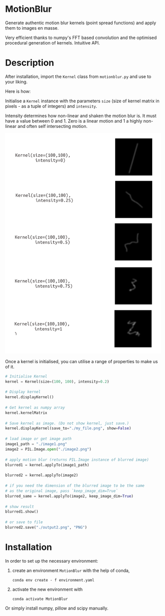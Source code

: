 # MotionBlur

Generate authentic motion blur kernels (point spread functions) and apply them to images en masse.

Very efficient thanks to numpy's FFT based convolution and the optimised procedural generation of kernels. Intuitive API.

# Description

After installation, import the `Kernel` class from `motionblur.py` and use to your liking.

Here is how:

Initialise a `Kernel` instance with the parameters `size` (size of kernel matrix in pixels - as a tuple of integers) and `intensity`.

Intensity determines how non-linear and shaken the motion blur is. It must have a value between 0 and 1.
Zero is a linear motion and 1 a highly non-linear and often self intersecting motion.

![Effect of intensity](./intensity.png)

Once a kernel is initialised, you can utilise a range of properties to make us of it.

```python
# Initialise Kernel
kernel = Kernel(size=(100, 100), intensity=0.2)

# Display kernel
kernel.displayKernel()

# Get kernel as numpy array
kernel.kernelMatrix

# Save kernel as image. (Do not show kernel, just save.)
kernel.displayKernel(save_to="./my_file.png", show=False)

# load image or get image path
image1_path = "./image1.png"
image2 = PIL.Image.open("./image2.png")

# apply motion blur (returns PIL.Image instance of blurred image)
blurred1 = kernel.applyTo(image1_path)

blurred2 = kernel.applyTo(image2)

# if you need the dimension of the blurred image to be the same
# as the original image, pass `keep_image_dim=True`
blurred_same = kernel.applyTo(image2, keep_image_dim=True)

# show result
blurred1.show()

# or save to file
blurred2.save("./output2.png", "PNG")
```


# Installation

In order to set up the necessary environment:

1. create an environment `MotionBlur` with the help of conda,
    ```
    conda env create - f environment.yaml
    ```
2. activate the new environment with
    ```
    conda activate MotionBlur
    ```

Or simply install numpy, pillow and scipy manually.
